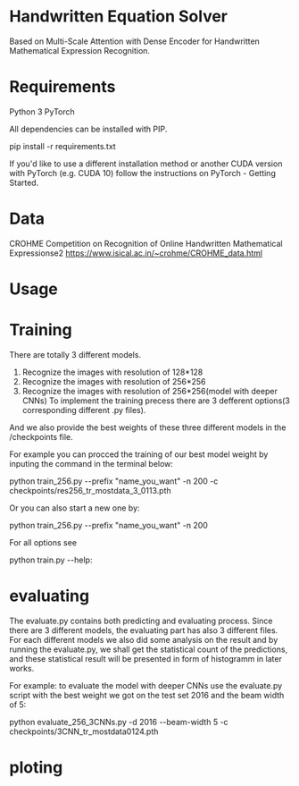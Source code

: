 # Handwritten Equation Solver

Based on Multi-Scale Attention with Dense Encoder for Handwritten Mathematical Expression Recognition.

# Requirements

Python 3
PyTorch

All dependencies can be installed with PIP.

pip install -r requirements.txt

If you'd like to use a different installation method or another CUDA version with PyTorch (e.g. CUDA 10) follow the instructions on PyTorch - Getting Started.

# Data

CROHME Competition on Recognition of Online Handwritten Mathematical Expressionse2 https://www.isical.ac.in/~crohme/CROHME_data.html


# Usage
# Training
There are totally 3 different models. 
1. Recognize the images with resolution of 128*128
2. Recognize the images with resolution of 256*256
3. Recognize the images with resolution of 256*256(model with deeper CNNs) 
To implement the training precess there are 3 defferent options(3 corresponding different .py files).

And we also provide the best weights of these three different models in the /checkpoints file.

For example you can procced the training of our best model weight by inputing the command in the terminal below:

python train_256.py --prefix "name_you_want" -n 200 -c checkpoints/res256_tr_mostdata_3_0113.pth

Or you can also start a new one by:

python train_256.py --prefix "name_you_want" -n 200

For all options see 

python train.py --help:

# evaluating
The evaluate.py contains both predicting and evaluating process. Since there are 3 different models, the evaluating part has also 3 different files. For each different models we also did some analysis on the result and by running the evaluate.py, we shall get the statistical count of the predictions, and these statistical result will be presented in form of histogramm in later works.

For example: to evaluate the model with deeper CNNs use the evaluate.py script with the best weight we got on the test set 2016 and the beam width of 5:

python evaluate_256_3CNNs.py -d 2016 --beam-width 5 -c checkpoints/3CNN_tr_mostdata0124.pth

# ploting


